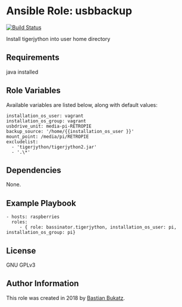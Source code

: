 # Ansible Role: usbbackup

[![Build Status](https://travis-ci.com/Bassinator/ansible-role-usbbackup.svg?branch=master)](https://travis-ci.com/Bassinator/ansible-role-usbbackup)

Install tigerjython into user home directory

## Requirements

java installed

## Role Variables

Available variables are listed below, along with default values:

    installation_os_user: vagrant
    installation_os_group: vagrant
    usbdrive_unit: media-pi-RETROPIE
    backup_source: '/home/{{installation_os_user }}'
    mount_point: /media/pi/RETROPIE
    excludelist:
      - 'tigerjython/tigerjython2.jar'
      - '.\*'


## Dependencies

None.


## Example Playbook

    - hosts: raspberries
      roles:
         - { role: bassinator.tigerjython, installation_os_user: pi, installation_os_group: pi}

## License

GNU GPLv3

## Author Information
This role was created in 2018 by [Bastian Bukatz](https://bassinator.github.io).
